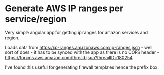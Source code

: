 # Generate AWS IP ranges per service/region

Very simple angular app for getting ip ranges for amazon services and region. 

Loads data from https://ip-ranges.amazonaws.com/ip-ranges.json - well sort of does - it has to be synced with the app as there is no CORS header - https://forums.aws.amazon.com/thread.jspa?threadID=180254

I've found this useful for generating firewall templates hence the prefix box.
